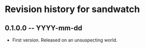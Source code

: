 # Revision history for sandwatch

## 0.1.0.0 -- YYYY-mm-dd

* First version. Released on an unsuspecting world.
